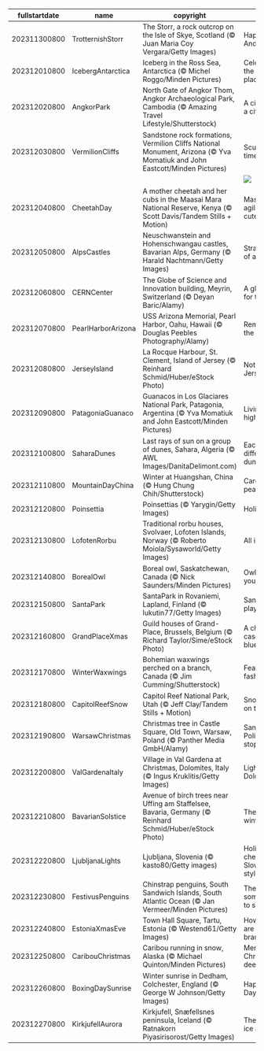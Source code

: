 |fullstartdate|name|copyright|title|image|
|--|--|--|--|--|
202311300800|TrotternishStorr|The Storr, a rock outcrop on the Isle of Skye, Scotland (© Juan Maria Coy Vergara/Getty Images)|Happy Saint Andrew's Day|![](/en-US/2023/12/202311300800TrotternishStorr.jpg)|
202312010800|IcebergAntarctica|Iceberg in the Ross Sea, Antarctica (© Michel Roggo/Minden Pictures)|Celebrating the coolest place!|![](/en-US/2023/12/202312010800IcebergAntarctica.jpg)|
202312020800|AngkorPark|North Gate of Angkor Thom, Angkor Archaeological Park, Cambodia (© Amazing Travel Lifestyle/Shutterstock)|A city within a city|![](/en-US/2023/12/202312020800AngkorPark.jpg)|
202312030800|VermilionCliffs|Sandstone rock formations, Vermilion Cliffs National Monument, Arizona (© Yva Momatiuk and John Eastcott/Minden Pictures)|Sculpted by time|![](/en-US/2023/12/202312030800VermilionCliffs.jpg)|
||||![](/en-US/2023/12/.jpg)|
202312040800|CheetahDay|A mother cheetah and her cubs in the Maasai Mara National Reserve, Kenya (© Scott Davis/Tandem Stills + Motion)|Masters of agility and cuteness|![](/en-US/2023/12/202312040800CheetahDay.jpg)|
202312050800|AlpsCastles|Neuschwanstein and Hohenschwangau castles, Bavarian Alps, Germany (© Harald Nachtmann/Getty Images)|Straight out of a fairy tale|![](/en-US/2023/12/202312050800AlpsCastles.jpg)|
202312060800|CERNCenter|The Globe of Science and Innovation building, Meyrin, Switzerland (© Deyan Baric/Alamy)|A global code for the future|![](/en-US/2023/12/202312060800CERNCenter.jpg)|
202312070800|PearlHarborArizona|USS Arizona Memorial, Pearl Harbor, Oahu, Hawaii (© Douglas Peebles Photography/Alamy)|Remembering the fallen|![](/en-US/2023/12/202312070800PearlHarborArizona.jpg)|
202312080800|JerseyIsland|La Rocque Harbour, St. Clement, Island of Jersey (© Reinhard Schmid/Huber/eStock Photo)|Not that Jersey Shore|![](/en-US/2023/12/202312080800JerseyIsland.jpg)|
202312090800|PatagoniaGuanaco|Guanacos in Los Glaciares National Park, Patagonia, Argentina (© Yva Momatiuk and John Eastcott/Minden Pictures)|Living the high life|![](/en-US/2023/12/202312090800PatagoniaGuanaco.jpg)|
202312100800|SaharaDunes|Last rays of sun on a group of dunes, Sahara, Algeria (© AWL Images/DanitaDelimont.com)|Each day a different dune|![](/en-US/2023/12/202312100800SaharaDunes.jpg)|
202312110800|MountainDayChina|Winter at Huangshan, China (© Hung Chung Chih/Shutterstock)|Care for a peak?|![](/en-US/2023/12/202312110800MountainDayChina.jpg)|
202312120800|Poinsettia|Poinsettias (© Yarygin/Getty Images)|Holiday hues|![](/en-US/2023/12/202312120800Poinsettia.jpg)|
202312130800|LofotenRorbu|Traditional rorbu houses, Svolvaer, Lofoten Islands, Norway (© Roberto Moiola/Sysaworld/Getty Images)|All is calm|![](/en-US/2023/12/202312130800LofotenRorbu.jpg)|
202312140800|BorealOwl|Boreal owl, Saskatchewan, Canada (© Nick Saunders/Minden Pictures)|Owl eyes on you|![](/en-US/2023/12/202312140800BorealOwl.jpg)|
202312150800|SantaPark|SantaPark in Rovaniemi, Lapland, Finland (© lukutin77/Getty Images)|Santa's playground|![](/en-US/2023/12/202312150800SantaPark.jpg)|
202312160800|GrandPlaceXmas|Guild houses of Grand-Place, Brussels, Belgium (© Richard Taylor/Sime/eStock Photo)|A cheerful case of the blues|![](/en-US/2023/12/202312160800GrandPlaceXmas.jpg)|
202312170800|WinterWaxwings|Bohemian waxwings perched on a branch, Canada (© Jim Cumming/Shutterstock)|Feathered fashionistas|![](/en-US/2023/12/202312170800WinterWaxwings.jpg)|
202312180800|CapitolReefSnow|Capitol Reef National Park, Utah (© Jeff Clay/Tandem Stills + Motion)|Snow, snow on the range|![](/en-US/2023/12/202312180800CapitolReefSnow.jpg)|
202312190800|WarsawChristmas|Christmas tree in Castle Square, Old Town, Warsaw, Poland (© Panther Media GmbH/Alamy)|Santa's Polish rest stop|![](/en-US/2023/12/202312190800WarsawChristmas.jpg)|
202312200800|ValGardenaItaly|Village in Val Gardena at Christmas, Dolomites, Italy (© Ingus Kruklitis/Getty Images)|Lights of the Dolomites|![](/en-US/2023/12/202312200800ValGardenaItaly.jpg)|
202312210800|BavarianSolstice|Avenue of birch trees near Uffing am Staffelsee, Bavaria, Germany (© Reinhard Schmid/Huber/eStock Photo)|The veil of winter|![](/en-US/2023/12/202312210800BavarianSolstice.jpg)|
202312220800|LjubljanaLights|Ljubljana, Slovenia (© kasto80/Getty images)|Holiday cheer, Slovenian style|![](/en-US/2023/12/202312220800LjubljanaLights.jpg)|
202312230800|FestivusPenguins|Chinstrap penguins, South Sandwich Islands, South Atlantic Ocean (© Jan Vermeer/Minden Pictures)|They've got some things to say|![](/en-US/2023/12/202312230800FestivusPenguins.jpg)|
202312240800|EstoniaXmasEve|Town Hall Square, Tartu, Estonia (© Westend61/Getty Images)|How lovely are your branches|![](/en-US/2023/12/202312240800EstoniaXmasEve.jpg)|
202312250800|CaribouChristmas|Caribou running in snow, Alaska (© Michael Quinton/Minden Pictures)|Merry Christmas, deer friends!|![](/en-US/2023/12/202312250800CaribouChristmas.jpg)|
202312260800|BoxingDaySunrise|Winter sunrise in Dedham, Colchester, England (© George W Johnson/Getty Images)|Happy Boxing Day!|![](/en-US/2023/12/202312260800BoxingDaySunrise.jpg)|
202312270800|KirkjufellAurora|Kirkjufell, Snæfellsnes peninsula, Iceland (© Ratnakorn Piyasirisorost/Getty Images)|The land of ice and fire|![](/en-US/2023/12/202312270800KirkjufellAurora.jpg)|
